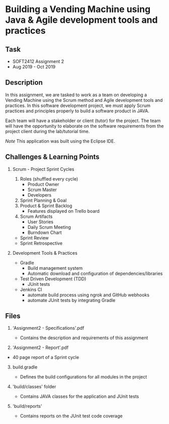 Building a Vending Machine using Java & Agile development tools and practices
=======================================

Task
-------------------
- SOFT2412 Assignment 2
- Aug 2019 - Oct 2019

Description
-------------------
In this assignment, we are tasked to work as a team on developing a Vending Machine using the Scrum method and Agile development tools and practices. In this software development project, we must apply Scrum practices and principles properly to build a software product in JAVA.

Each team will have a stakeholder or client (tutor) for the project. The team will have the opportunity to elaborate on the software requirements from the project client during the lab/tutorial time.

*Note* This application was built using the Eclipse IDE.

Challenges & Learning Points
-------------------
1. Scrum - Project Sprint Cycles
   1. Roles (shuffled every cycle)
      - Product Owner
      - Scrum Master
      - Developers
   2. Sprint Planning & Goal
   3. Product & Sprint Backlog
      - Features displayed on Trello board
   4. Scrum Artifacts
      - User Stories
      - Daily Scrum Meeting
      - Burndown Chart
   - Sprint Review
   - Sprint Retrospective

2. Development Tools & Practices
   - Gradle
     - Build management system
     - Automatic download and configuration of dependencies/libraries
   - Test Driven Development (TDD)
     - JUnit tests
   - Jenkins CI
     - automate build process using ngrok and GitHub webhooks
     - automate JUnit tests by integrating Gradle

Files
-------------------
1. 'Assignment2 - Specifications'.pdf
   - Contains the description and requirements of this assignment

2. 'Assignment2 - Report'.pdf
  - 40 page report of a Sprint cycle

3. build.gradle
   - Defines the build configurations for all modules in the project

4. 'build/classes' folder
   - Contains JAVA classes for the application and JUnit tests

5. 'build/reports'
   - Contains reports on the JUnit test code coverage
